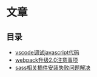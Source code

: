 # 文章

## 目录
* [vscode调试javascript代码](./articles/vscode_debug.md)
* [webpack升级2.0注意事项](./articles/webpack_version.md)
* [sass相关插件安装失败问题解决](./articles/sass_install.md)